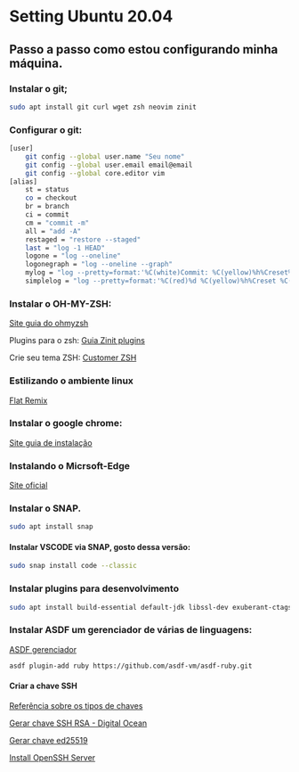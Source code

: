 # Setting Ubuntu 20.04
## Passo a passo como estou configurando **minha máquina**.

### Instalar o git;
~~~bash
sudo apt install git curl wget zsh neovim zinit
~~~

### Configurar o git:
~~~bash
[user]
	git config --global user.name "Seu nome"
	git config --global user.email email@email
	git config --global core.editor vim
[alias]
	st = status
	co = checkout
	br = branch
	ci = commit
	cm = "commit -m"
	all = "add -A"
	restaged = "restore --staged"
	last = "log -1 HEAD"
	logone = "log --oneline"
	logonegraph = "log --oneline --graph"
	mylog = "log --pretty=format:'%C(white)Commit: %C(yellow)%h%Creset%C(white), by %C(yellow)%an%Creset%C(white) was %C(yellow)%cr%Creset%C(red)%d %n%C(green)%s%Creset %n%b'"
	simplelog = "log --pretty=format:'%C(red)%d %C(yellow)%h%Creset %C(green)%s%Creset %b'"
~~~

### Instalar o OH-MY-ZSH: 

[Site guia do ohmyzsh](https://github.com/ohmyzsh/ohmyzsh)

Plugins para o zsh: [Guia Zinit plugins](https://github.com/zdharma/zinit)

Crie seu tema ZSH: [Customer ZSH](https://blog.carbonfive.com/writing-zsh-themes-a-quickref/)

### Estilizando o ambiente linux
[Flat Remix](https://drasite.com/)

### Instalar o google chrome: 
[Site guia de instalação](https://pt.wikihow.com/Instalar-o-Google-Chrome-Usando-o-Terminal-no-Linux;)

### Instalando o Micrsoft-Edge
[Site oficial](https://www.microsoftedgeinsider.com/pt-br/download?platform=linux-deb)

### Instalar o SNAP. 
~~~bash
sudo apt install snap
~~~

#### Instalar VSCODE via SNAP, gosto dessa versão: 
~~~bash
sudo snap install code --classic
~~~

### Instalar plugins para desenvolvimento
~~~bash
sudo apt install build-essential default-jdk libssl-dev exuberant-ctags ncurses-term ack-grep silversearcher-ag fontconfig imagemagick libmagickwand-dev software-properties common vim-gtk3 gcc g++ -y
~~~

### Instalar ASDF um gerenciador de várias de linguagens: 
[ASDF gerenciador](https://asdf-vm.com/#/core-manage-asdf)
~~~ bash
asdf plugin-add ruby https://github.com/asdf-vm/asdf-ruby.git
~~~

#### Criar a chave SSH
[Referência sobre os tipos de chaves](https://goteleport.com/blog/comparing-ssh-keys/)

[Gerar chave SSH RSA - Digital Ocean](https://www.digitalocean.com/community/tutorials/how-to-set-up-ssh-keys-on-ubuntu-20-04-pt)

[Gerar chave ed25519](https://blog.peterruppel.de/ed25519-for-ssh/)

[Install OpenSSH Server](https://ubuntu.com/server/docs/service-openssh)
